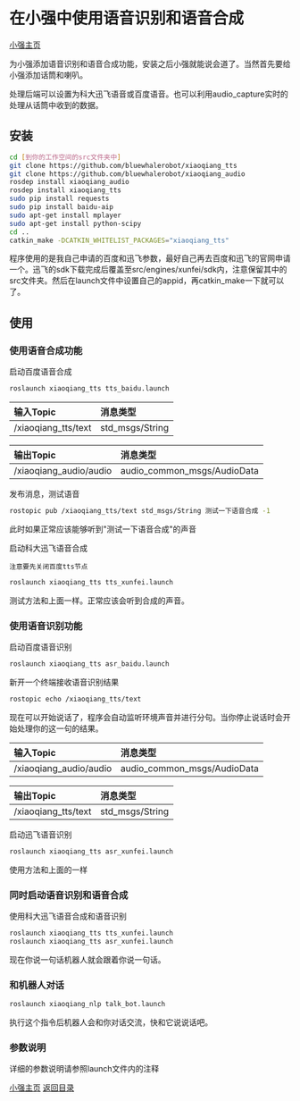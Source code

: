 # 在小强中使用语音识别和语音合成<br>
[小强主页](https://www.bwbot.org/products/xiaoqiang-4-pro)

为小强添加语音识别和语音合成功能，安装之后小强就能说会道了。当然首先要给小强添加话筒和喇叭。

处理后端可以设置为科大迅飞语音或百度语音。也可以利用audio_capture实时的处理从话筒中收到的数据。

## 安装

```bash
cd [到你的工作空间的src文件夹中]
git clone https://github.com/bluewhalerobot/xiaoqiang_tts
git clone https://github.com/bluewhalerobot/xiaoqiang_audio
rosdep install xiaoqiang_audio
rosdep install xiaoqiang_tts
sudo pip install requests
sudo pip install baidu-aip
sudo apt-get install mplayer
sudo apt-get install python-scipy
cd ..
catkin_make -DCATKIN_WHITELIST_PACKAGES="xiaoqiang_tts"
```

程序使用的是我自己申请的百度和迅飞参数，最好自己再去百度和迅飞的官网申请一个。迅飞的sdk下载完成后覆盖至src/engines/xunfei/sdk内，注意保留其中的src文件夹。然后在launch文件中设置自己的appid，再catkin_make一下就可以了。

## 使用

### 使用语音合成功能

启动百度语音合成

```bash
roslaunch xiaoqiang_tts tts_baidu.launch
```

|输入Topic|消息类型|
|:--|:--|
|/xiaoqiang_tts/text|std_msgs/String|

|输出Topic|消息类型|
|:--|:--|
|/xiaoqiang_audio/audio|audio_common_msgs/AudioData|

发布消息，测试语音

```bash
rostopic pub /xiaoqiang_tts/text std_msgs/String 测试一下语音合成 -1
```

此时如果正常应该能够听到"测试一下语音合成"的声音

启动科大迅飞语音合成

`注意要先关闭百度tts节点`

```bash
roslaunch xiaoqiang_tts tts_xunfei.launch
```

测试方法和上面一样。正常应该会听到合成的声音。

### 使用语音识别功能

启动百度语音识别

```bash
roslaunch xiaoqiang_tts asr_baidu.launch
```

新开一个终端接收语音识别结果

```bash
rostopic echo /xiaoqiang_tts/text
```

现在可以开始说话了，程序会自动监听环境声音并进行分句。当你停止说话时会开始处理你的这一句的结果。

|输入Topic|消息类型|
|:--|:--|
|/xiaoqiang_audio/audio|audio_common_msgs/AudioData|

|输出Topic|消息类型|
|:--|:--|
|/xiaoqiang_tts/text|std_msgs/String|


启动迅飞语音识别

```bash
roslaunch xiaoqiang_tts asr_xunfei.launch
```

使用方法和上面的一样

### 同时启动语音识别和语音合成

使用科大迅飞语音合成和语音识别

```bash
roslaunch xiaoqiang_tts tts_xunfei.launch
roslaunch xiaoqiang_tts asr_xunfei.launch
```

现在你说一句话机器人就会跟着你说一句话。

### 和机器人对话

```bash
roslaunch xiaoqiang_nlp talk_bot.launch
```

执行这个指令后机器人会和你对话交流，快和它说说话吧。

### 参数说明

详细的参数说明请参照launch文件内的注释

[小强主页](https://www.bwbot.org/products/xiaoqiang-4-pro)
[返回目录](https://community.bwbot.org/topic/110)
